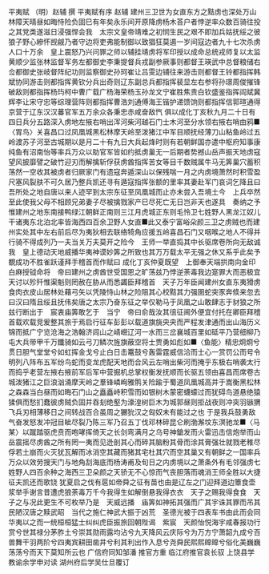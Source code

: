 
平夷赋
（明）赵辅 撰
平夷赋有序
赵辅
建州三卫世为女直东方之黠虏也深处万山林障天晴昼如晦恃险负固巳有年矣永乐间开原降虏杨木荅户者悖逆率众数百骑往投之其党类遂滋日浸强悍会我　太宗文皇帝靖难之初悯生民之艰不即加兵姑抚绥之彼狼子野心縿怀觊觎乃者守边将吏弗能制御以致猖狂莫遏一岁间寇边者九十七次杀虏人口十万余　皇上震怒乃兴问罪之师以辅挂靖虏将军印授以成命总统戎师复以太监黄顺少监张林监督军务左都御史李秉提督兵戎副参厥事则都督王瑛武中总督粮储右佥都御史张岐督阵纪功则监察御史孙珂崔让吕雯边铺往来游击则都督王铃都指挥韩斌协同游击则都指挥黄钦分兵出奇则辽东副总兵都指挥裴显左右参将孙璟周俊摧锋破敌则都指挥杨玙柯中曹广载广杨海荣杨玉孙龙文宁崔胜焦贵白钦盛鉴指挥阎斌冀辉李让宋守忠等综理营阵则都指挥曹浩刘通傅海王锴护递馈饷则都指挥信郭瑄通得京营于辽东汉汉蕃官军五万余众各秉忠赤咸奋敌忾
俱以成化丁亥秋九月二十日有四日兵分五路深入虏地左掖右哨出浑河柴河越石门士木河至分水领右掖右哨由鸦■〈胃鸟〉关喜昌口过凤凰城黑松林摩天岭至泼猪江中军目顺抚经薄刀山粘鱼岭过五岭渡苏子河至古城期以是月二十有九日大兵起烽时则有若朝鲜国亦遣中枢府知事康纯鱼有沼南怡等率兵万众以助官军皆如约抵虏巢无一后期者势撼山岳声振天地虏寇望风披靡譬之破竹迎刃而解擒斩俘获虏酋指挥苦女等目千数贼属牛马无筭巢穴蓄积荡然一空收其被虏者归厥家门有遗寇奔遁深山以保残喘一月之内虏境萧然时积雪盈尺塞风裂肤不可久居乃整兵凯还寻有遁寇指挥张额的里率其妻赴军门哀词乞降且曰吾所处之地自唐以来人迹罕到太宗东征至凤凰城而止亦未尝入吾境土今　上兵卒然至此使我父母不相顾兄弟妻子尽被擒戮家产巳尽死亡无日岂非天也遂具　奏纳之予惟建州之地东南接鸭绿江朝鲜正南则三江月虎城正东则毛怜卫七姓野人黑龙江奴儿干诸夷东北泊北率皆海西四百余卫野人女直■此又泰宁富峪朵颜三卫之虏贼也而建州实处其中左右前后尽为夷狄相去联络犄角应援五岭喜昌石门又咽喉之地人不得并行骑不得成列乃一夫当关万夫莫开之险今　王师一举直捣其中长驱席卷所向无敌诚我　皇上德动天地威播华夷神谟妙筭之所致也其万万载太平无强之休又系乎此矣予覩成功不胜雀跃谨拜手稽首而作赋曰
成化丁亥仲夏既望　上御奉天端拱南向金印白麻授钺命将　帝曰建州之虏酋世受国恩之旷荡兹乃悖逆荼毒我边寔罪大而恶极宜天讨以殄歼惟渠魁则罔赦在胁从而悉蠲臣拜稽首　天子万年臣闻建州女直东夷猾虏食肉衣皮山居林处藉弓矢以凭陵恃山林之险阻其心校黠其力强圉蛇突豕奔倐来忽去曰汉曰隋且绥且抚伟矣唐之太宗乃奋东征之举仅勒马于凤凰之山敢肆志于豺狼之所兹行断出于　宸衷庙筭敢乞于　当宁　帝曰俞哉汝其徂征阃外便宜付托在卿臣拜稽首载欢载竞爰整其旅于焉启行征车彭彭以载道旗旐央央而严程发津通而出山海历义锦而抵广宁览沧海之浩翰济闾山之崝巆辽河一水而三岔襄城百里如砥平乃营细柳乃屯大兵带甲千万鑯骑如云弓刀鳞次旌旗蔽空将士贾勇如彪如■〈鱼能〉精忠烱烱兮贯日胆气堂堂兮如虹挥金戈兮止白日击鼍鼓兮轰雷霆威信洽而士心一赏罚公而号令明列八阵布五军纷鸟蛇而变龙虎配天地而合风云左哨出柴河而掩乎东极右哨袭太行而捣乎老营左掖右掖前军后军中营掘机总掌权衡发抚顺而长驱五领由喜昌而席卷古城泼猪江之巨浪汹涌摩天岭之羣锋嶙峋雅鹘关险踰于蜀道凤凰城高并于嵩衡黑松林之森森当白昼而如晦石门山之矗矗峙积雪而如银树木蒙密蠛蠓过而犹碍鸟道悬绝猿猱俱而愁扪蠢彼虏贼负固并吞刬绝壑为濠湟树巨木为城郭昼则拒战夜则冲突羽镞猬飞兵刃相薄移日之间转战百合虽周之玁狁汉之匈奴未有能过之也
于是我兵鼓勇敌气奋发怒发冲冠目眦尽裂乃陈三军乃召五丁伐邓林碎昆仑刷渤澥坟东溟驰龙■〈马某〉以蹴踏驱虎贲而咆哮挥倚天之长剑弯满月之乌号神鎗发而火雷迅击信炮举而山岳震摇尽虏酋之所有罔一夷而见迯剖其心而碎其脑粉其骨而涂其膏强壮就戮老稚尽俘若土崩而火灭犹瓦解而冰消空其藏而猪其宅杜其穴而空其巢又有朝鲜之一国率兵万众以效劳搜天门与地角刮海底而杨涛甫及旬日之内虏境以之萧条外有毛邻强虏七姓野人四百余种之海西三卫朵颜之天骄无不心惊而气丧胆落而魂消王师全胜以大捷征夫凯还而歌铙
犹夏启之伐有扈如帝舜之征有苗也由是辽左之门迎拜道边簟食壶浆举手谢言昔遭虎狼荼毒万千今我得生如解倒悬我得衣衣　天子之赐我得食食　天子之与况此更生不可枚举乃是　天威远播　庙筭如神拓其强而广其宇诛其罪而吊其民陋汉唐之黩武昭　当代之施仁神武大振于凶荒　圣德光被于四表车书由此而会同华夷以之而一统桓桓猛士纠纠虎臣振旅回朝陛谒　紫宸　天颜怡悦海宇咸春报功行赏兮世其禄分茅胙土兮崇其勋雨露均沾兮九天降风云庆际兮为万方宁萧韶九成兮百兽舞干羽两阶兮四夷宾耕田凿井兮利其利出作入息兮尧舜民熙熙皥皥兮俗化美巍巍荡荡兮而天下莫知所云也 
广信府同知邹潘
推官方重
临江府推官袁长驭
上饶县学教谕余学申对读
湖州府后学吴仕旦覆订  
